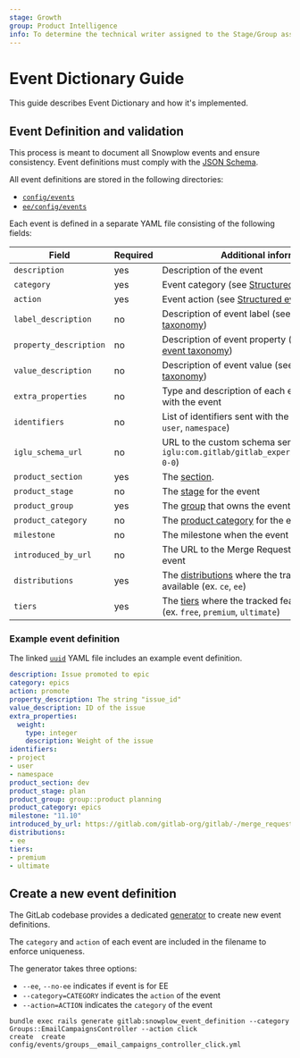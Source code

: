 ```yaml
---
stage: Growth
group: Product Intelligence
info: To determine the technical writer assigned to the Stage/Group associated with this page, see https://about.gitlab.com/handbook/engineering/ux/technical-writing/#assignments
---
```


# Event Dictionary Guide

This guide describes Event Dictionary and how it's implemented.

## Event Definition and validation

This process is meant to document all Snowplow events and ensure consistency. Event definitions must comply with the [JSON Schema](https://gitlab.com/gitlab-org/gitlab/-/blob/master/config/events/schema.json).

All event definitions are stored in the following directories:

- [`config/events`](https://gitlab.com/gitlab-org/gitlab/-/tree/master/config/events)
- [`ee/config/events`](https://gitlab.com/gitlab-org/gitlab/-/tree/master/ee/config/events)

Each event is defined in a separate YAML file consisting of the following fields:

| Field                  | Required | Additional information                                                                                                                                          |
|------------------------|----------|-----------------------------------------------------------------------------------------------------------------------------------------------------------------|
| `description`          | yes      | Description of the event                                                                                                                                        |
| `category`             | yes      | Event category (see [Structured event taxonomy](/doc/development/snowplow.md#structured-event-taxonomy))                                |
| `action`               | yes      | Event action (see [Structured event taxonomy](/doc/development/snowplow.md#structured-event-taxonomy))                                  |
| `label_description`    | no       | Description of event label (see [Structured event taxonomy](/doc/development/snowplow.md#structured-event-taxonomy))                    |
| `property_description` | no       | Description of event property (see [Structured event taxonomy](/doc/development/snowplow.md#structured-event-taxonomy))                 |
| `value_description`    | no       | Description of event value (see [Structured event taxonomy](/doc/development/snowplow.md#structured-event-taxonomy))                    |
| `extra_properties`     | no       | Type and description of each extra property sent with the event                                                                                                 |
| `identifiers`          | no       | List of identifiers sent with the event (ex. `project`, `user`, `namespace`)                                                                                    |
| `iglu_schema_url`      | no       | URL to the custom schema sent with the event (ex. `iglu:com.gitlab/gitlab_experiment/jsonschema/1-0-0`)                                                         |
| `product_section`      | yes      | The [section](https://gitlab.com/gitlab-com/www-gitlab-com/-/blob/master/data/sections.yml).                                                                    |
| `product_stage`        | no       | The [stage](https://gitlab.com/gitlab-com/www-gitlab-com/blob/master/data/stages.yml) for the event                                                             |
| `product_group`        | yes      | The [group](https://gitlab.com/gitlab-com/www-gitlab-com/blob/master/data/stages.yml) that owns the event                                                       |
| `product_category`     | no       | The [product category](https://gitlab.com/gitlab-com/www-gitlab-com/blob/master/data/categories.yml) for the event                                              |
| `milestone`            | no       | The milestone when the event is introduced                                                                                                                      |
| `introduced_by_url`    | no       | The URL to the Merge Request that introduced the event                                                                                                          |
| `distributions`        | yes      | The [distributions](https://about.gitlab.com/handbook/marketing/strategic-marketing/tiers/#definitions) where the tracked feature is available (ex. `ce`, `ee`) |
| `tiers`                | yes      | The [tiers]( https://about.gitlab.com/handbook/marketing/strategic-marketing/tiers/) where the tracked feature is available (ex. `free`, `premium`, `ultimate`) |

### Example event definition

The linked [`uuid`](https://gitlab.com/gitlab-org/gitlab/-/blob/master/config/events/epics_promote.yml)
YAML file includes an example event definition.

```yaml
description: Issue promoted to epic
category: epics
action: promote
property_description: The string "issue_id"
value_description: ID of the issue
extra_properties:
  weight:
    type: integer
    description: Weight of the issue
identifiers:
- project
- user
- namespace
product_section: dev
product_stage: plan
product_group: group::product planning
product_category: epics
milestone: "11.10"
introduced_by_url: https://gitlab.com/gitlab-org/gitlab/-/merge_requests/10537
distributions:
- ee
tiers:
- premium
- ultimate
```

## Create a new event definition

The GitLab codebase provides a dedicated [generator](https://gitlab.com/gitlab-org/gitlab/-/blob/master/lib/generators/gitlab/snowplow_event_definition_generator.rb) to create new event definitions.

The `category` and `action` of each event are included in the filename to enforce uniqueness.

The generator takes three options:

- `--ee`, `--no-ee` indicates if event is for EE
- `--category=CATEGORY` indicates the `action` of the event
- `--action=ACTION` indicates the `category` of the event

```shell
bundle exec rails generate gitlab:snowplow_event_definition --category Groups::EmailCampaignsController --action click
create  create  config/events/groups__email_campaigns_controller_click.yml
```
